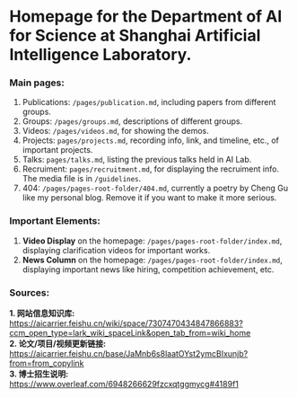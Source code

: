 # Homepage for the Department of AI for Science at Shanghai Artificial Intelligence Laboratory.

### Main pages:

1. Publications: `/pages/publication.md`, including papers from different groups.  
2. Groups: `/pages/groups.md`, descriptions of different groups.  
3. Videos: `/pages/videos.md`, for showing the demos.  
4. Projects: `pages/projects.md`, recording info, link, and timeline, etc., of important projects.  
5. Talks: `pages/talks.md`, listing the previous talks held in AI Lab.  
6. Recruiment: `pages/recruitment.md`, for displaying the recruiment info. The media file is in `/guidelines`.  
7. 404: `/pages/pages-root-folder/404.md`, currently a poetry by Cheng Gu like my personal blog. Remove it if you want to make it more serious.  


### Important Elements:
1. **Video Display** on the homepage: `/pages/pages-root-folder/index.md`, displaying clarification videos for important works.  
2. **News Column** on the homepage: `/pages/pages-root-folder/index.md`, displaying important news like hiring, competition achievement, etc.  


### Sources:
**1. 网站信息知识库:** https://aicarrier.feishu.cn/wiki/space/7307470434847866883?ccm_open_type=lark_wiki_spaceLink&open_tab_from=wiki_home  
**2. 论文/项目/视频更新链接:** https://aicarrier.feishu.cn/base/JaMnb6s8laatOYst2ymcBIxunjb?from=from_copylink  
**3. 博士招生说明:** https://www.overleaf.com/6948266629fzcxqtggmycg#4189f1  

